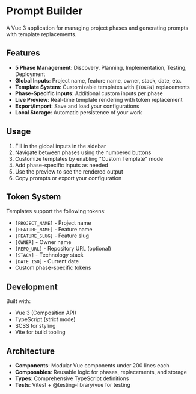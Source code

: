# Prompt Builder

A Vue 3 application for managing project phases and generating prompts with template replacements.

## Features

- **5 Phase Management**: Discovery, Planning, Implementation, Testing, Deployment
- **Global Inputs**: Project name, feature name, owner, stack, date, etc.
- **Template System**: Customizable templates with `[TOKEN]` replacements
- **Phase-Specific Inputs**: Additional custom inputs per phase
- **Live Preview**: Real-time template rendering with token replacement
- **Export/Import**: Save and load your configurations
- **Local Storage**: Automatic persistence of your work

## Usage

1. Fill in the global inputs in the sidebar
2. Navigate between phases using the numbered buttons
3. Customize templates by enabling "Custom Template" mode
4. Add phase-specific inputs as needed
5. Use the preview to see the rendered output
6. Copy prompts or export your configuration

## Token System

Templates support the following tokens:

- `[PROJECT_NAME]` - Project name
- `[FEATURE_NAME]` - Feature name
- `[FEATURE_SLUG]` - Feature slug
- `[OWNER]` - Owner name
- `[REPO_URL]` - Repository URL (optional)
- `[STACK]` - Technology stack
- `[DATE_ISO]` - Current date
- Custom phase-specific tokens

## Development

Built with:

- Vue 3 (Composition API)
- TypeScript (strict mode)
- SCSS for styling
- Vite for build tooling

## Architecture

- **Components**: Modular Vue components under 200 lines each
- **Composables**: Reusable logic for phases, replacements, and storage
- **Types**: Comprehensive TypeScript definitions
- **Tests**: Vitest + @testing-library/vue for testing
